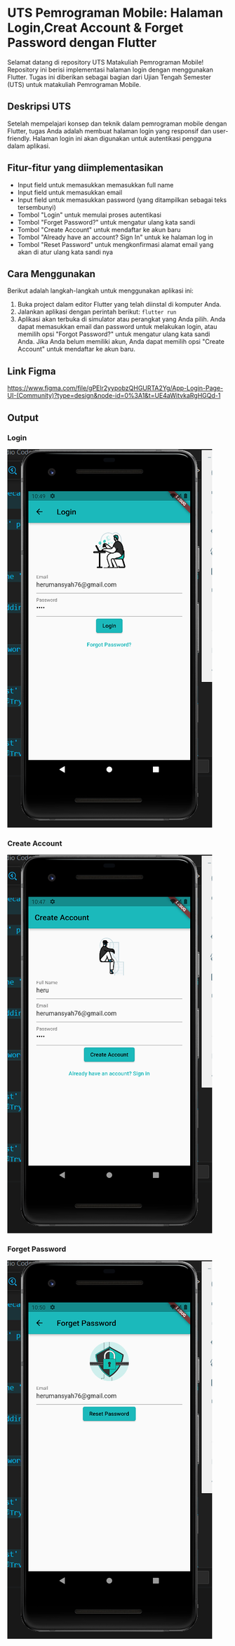 # UTS Pemrograman Mobile: Halaman Login,Creat Account & Forget Password dengan Flutter

Selamat datang di repository UTS Matakuliah Pemrograman Mobile! Repository ini berisi implementasi halaman login dengan menggunakan Flutter. Tugas ini diberikan sebagai bagian dari Ujian Tengah Semester (UTS) untuk matakuliah Pemrograman Mobile.

## Deskripsi UTS

Setelah mempelajari konsep dan teknik dalam pemrograman mobile dengan Flutter, tugas Anda adalah membuat halaman login yang responsif dan user-friendly. Halaman login ini akan digunakan untuk autentikasi pengguna dalam aplikasi.

## Fitur-fitur yang diimplementasikan

- Input field untuk memasukkan memasukkan full name
- Input field untuk memasukkan email
- Input field untuk memasukkan password (yang ditampilkan sebagai teks tersembunyi)
- Tombol "Login" untuk memulai proses autentikasi
- Tombol "Forget Password?" untuk mengatur ulang kata sandi
- Tombol "Create Account" untuk mendaftar ke akun baru
- Tombol "Already have an account? Sign In" untuk ke halaman log in
- Tombol "Reset Password" untuk mengkonfirmasi alamat email yang akan di atur ulang kata sandi nya


## Cara Menggunakan

Berikut adalah langkah-langkah untuk menggunakan aplikasi ini:

1. Buka project dalam editor Flutter yang telah diinstal di komputer Anda.
2. Jalankan aplikasi dengan perintah berikut:
   `flutter run`
3. Aplikasi akan terbuka di simulator atau perangkat yang Anda pilih. Anda dapat memasukkan email dan password untuk melakukan login, atau memilih opsi "Forgot Password?" untuk mengatur ulang kata sandi Anda. Jika Anda belum memiliki akun, Anda dapat memilih opsi "Create Account" untuk mendaftar ke akun baru.

## Link Figma
https://www.figma.com/file/gPElr2yypobzQHGURTA2Yg/App-Login-Page-UI-(Community)?type=design&node-id=0%3A1&t=UE4aWitvkaRgHGQd-1

## Output

### Login

![img](assets/img/login.png)

### Create Account

![img](assets/img/creataccount.png)

### Forget Password

![img](assets/img/forgetpassword.png)
